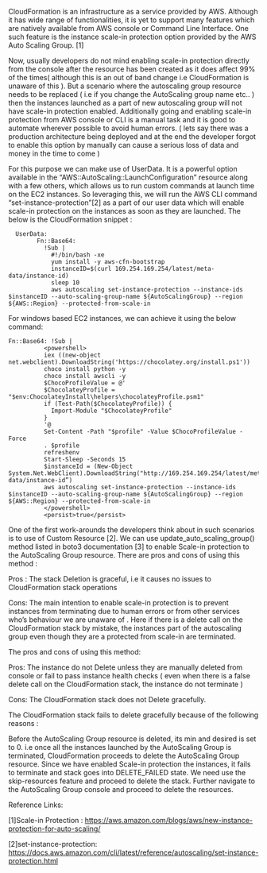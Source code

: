CloudFormation is an infrastructure as a service provided by AWS. Although it has wide range of functionalities, it is yet to support many features which are natively available from AWS console or Command Line Interface. One such feature is the instance scale-in protection option provided by the AWS Auto Scaling Group. [1] 

Now, usually developers do not mind enabling scale-in protection directly from the console after the resource has been created as it does affect 99% of the times( although this is an out of band change i.e CloudFormation is unaware of this ). But a scenario where the autoscaling group resource needs to be replaced ( i.e if you change the AutoScaling group name etc.. ) then the instances launched as a part of new autoscaling group will not have scale-in protection enabled. Additionally going and enabling scale-in protection from AWS console or CLI is a manual task and it is good to automate wherever possible to avoid human errors. ( lets say there was a production architecture being deployed and at the end the developer forgot to enable this option by manually can cause a serious loss of data and money in the time to come )

For this purpose we can make use of UserData. It is a powerful option available in the “AWS::AutoScaling::LaunchConfiguration” resource along with a few others, which allows us to run custom commands at launch time on the EC2 instances. So leveraging this, we will run the AWS CLI command “set-instance-protection”[2] as a part of our user data which will enable scale-in protection on the instances as soon as they are launched.
The below is the CloudFormation snippet :
~~~~~~~~~~~~~~~~~~~~~~~~~~~~~~~~~~~~~~~~~~~~~~~~~~~~~~~~~~~~~~~~~~~~~~~~~~~~~~~~~~~~~~~~~~~~~~~~~~~~~~~~~~~~~~~~~~~~~~~~~~~~
  UserData:
        Fn::Base64:
          !Sub |
            #!/bin/bash -xe
            yum install -y aws-cfn-bootstrap
            instanceID=$(curl 169.254.169.254/latest/meta-data/instance-id)
            sleep 10
            aws autoscaling set-instance-protection --instance-ids $instanceID --auto-scaling-group-name ${AutoScalingGroup} --region ${AWS::Region} --protected-from-scale-in
~~~~~~~~~~~~~~~~~~~~~~~~~~~~~~~~~~~~~~~~~~~~~~~~~~~~~~~~~~~~~~~~~~~~~~~~~~~~~~~~~~~~~~~~~~~~~~~~~~~~~~~~~~~~~~~~~~~~~~~~~~~~

For windows based EC2 instances, we can achieve it using the below command:
~~~~~~~~~~~~~~~~~~~~~~~~~~~~~~~~~~~~~~~~~~~~~~~~~~~~~~~~~~~~~~~~~~~~~~~~~~~~~~~~~~~~~~~~~~~~~~~~~~~~~~~~~~~~~~~~~~~~~~~~~~~~
Fn::Base64: !Sub |
          <powershell>
          iex ((new-object net.webclient).DownloadString('https://chocolatey.org/install.ps1'))
          choco install python -y
          choco install awscli -y
          $ChocoProfileValue = @'
          $ChocolateyProfile = "$env:ChocolateyInstall\helpers\chocolateyProfile.psm1"
          if (Test-Path($ChocolateyProfile)) {
            Import-Module "$ChocolateyProfile"
          }
          '@
          Set-Content -Path "$profile" -Value $ChocoProfileValue -Force
          . $profile
          refreshenv
          Start-Sleep -Seconds 15
          $instanceId = (New-Object System.Net.WebClient).DownloadString("http://169.254.169.254/latest/meta-data/instance-id”)
          aws autoscaling set-instance-protection --instance-ids $instanceID --auto-scaling-group-name ${AutoScalingGroup} --region ${AWS::Region} --protected-from-scale-in
          </powershell>
          <persist>true</persist>
~~~~~~~~~~~~~~~~~~~~~~~~~~~~~~~~~~~~~~~~~~~~~~~~~~~~~~~~~~~~~~~~~~~~~~~~~~~~~~~~~~~~~~~~~~~~~~~~~~~~~~~~~~~~~~~~~~~~~~~~~~~~


One of the first work-arounds the developers think about in such scenarios is to use of Custom Resource [2]. We can use update_auto_scaling_group() method listed in boto3 documentation [3] to enable Scale-in protection to the AutoScaling Group resource. There are pros and cons of using this method :

Pros : The stack Deletion is graceful, i.e it causes no issues to CloudFormation stack operations

Cons: The main intention to enable scale-in protection is to prevent instances from terminating due to human errors or from other services who’s behaviour we are unaware of . Here if there is a delete call on the CloudFormation stack by mistake, the instances part of the autoscaling group even though they are a protected from scale-in are terminated. 

The pros and cons of using this method:

Pros: The instance do not Delete unless they are manually deleted from console or fail to pass instance health checks ( even when there is a false delete call on the CloudFormation stack, the instance do not terminate )
    
Cons: The CloudFormation stack does not Delete gracefully. 

The CloudFormation stack fails to delete gracefully because of the following reasons :

Before the AutoScaling Group resource is deleted, its min and desired is set to 0. i.e once all the instances launched by the AutoScaling Group is terminated, CloudFormation proceeds to delete the AutoScaling Group resource.
Since we have enabled Scale-in protection the instances, it fails to terminate and stack goes into DELETE_FAILED state. We need use the skip-resources feature and proceed to delete the stack. Further navigate to the AutoScaling Group console and proceed to delete the resources.

Reference Links:

[1]Scale-in Protection : https://aws.amazon.com/blogs/aws/new-instance-protection-for-auto-scaling/ 

[2]set-instance-protection: https://docs.aws.amazon.com/cli/latest/reference/autoscaling/set-instance-protection.html



